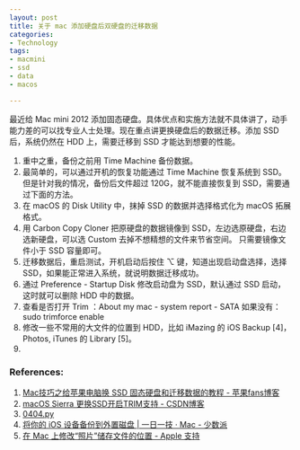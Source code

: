 ```yaml
---
layout: post
title: 关于 mac 添加硬盘后双硬盘的迁移数据
categories: 
- Technology
tags:
- macmini
- ssd
- data
- macos

---
```


最近给 Mac mini 2012 添加固态硬盘。具体优点和实施方法就不具体讲了，动手能力差的可以找专业人士处理。现在重点讲更换硬盘后的数据迁移。添加 SSD 后，系统仍然在 HDD 上，需要迁移到 SSD 才能达到想要的性能。

1. 重中之重，备份之前用 Time Machine 备份数据。
2. 最简单的，可以通过开机的恢复功能通过 Time Machine 恢复系统到 SSD。但是针对我的情况，备份后文件超过 120G，就不能直接恢复到 SSD，需要通过下面的方法。
3. 在 macOS 的 Disk Utility 中，抹掉 SSD 的数据并选择格式化为 macOS 拓展格式。
4. 用 Carbon Copy Cloner 把原硬盘的数据镜像到 SSD，左边选原硬盘，右边选新硬盘，可以选 Custom 去掉不想精想的文件来节省空间。 只需要镜像文件小于 SSD 容量即可。
5. 迁移数据后，重启测试，开机启动后按住 ⌥ 键，知道出现启动盘选择，选择 SSD，如果能正常进入系统，就说明数据迁移成功。
6. 通过 Preference - Startup Disk 修改启动盘为 SSD，默认通过 SSD 启动，这时就可以删除 HDD 中的数据。
7. 查看是否打开 Trim ：About my mac - system report - SATA
    如果没有： 
        sudo trimforce enable
8. 修改一些不常用的大文件的位置到 HDD，比如 iMazing 的 iOS Backup [4]，Photos, iTunes 的 Library [5]。
9. 



### References:
1. [Mac技巧之给苹果电脑换 SSD 固态硬盘和迁移数据的教程 - 苹果fans博客](http://www.mac52ipod.cn/post/apple-mac-macbook-pro-change-ssd-hardisk-tutorial.php)
2. [macOS Sierra 更换SSD开启TRIM支持 - CSDN博客](https://blog.csdn.net/feifeia007/article/details/52825777)
3. [0404.py](https://52.76.56.211:8888/edit/data/users/zongwei/git/code_graph/0404.py)
4. [将你的 iOS 设备备份到外置磁盘 | 一日一技 · Mac - 少数派](https://sspai.com/post/33524)
5. [在 Mac 上修改“照片”储存文件的位置 - Apple 支持](https://support.apple.com/zh-cn/guide/photos/pht1ed9b966d/mac)
